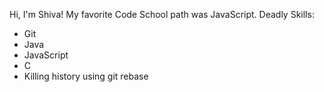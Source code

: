 Hi, I'm Shiva! My favorite Code School path was JavaScript. 
Deadly Skills:
* Git
* Java
* JavaScript
* C
* Killing history using git rebase
